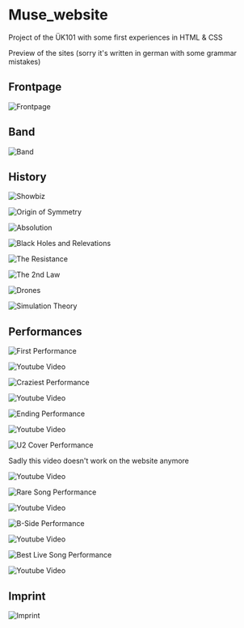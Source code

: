 # Muse_website
Project of the ÜK101 with some first experiences in HTML &amp; CSS

Preview of the sites (sorry it's written in german with some grammar mistakes)

## Frontpage
![Frontpage](https://github.com/Hiekkan/Muse_website/blob/main/Frontpage.png)

## Band

![Band](https://github.com/Hiekkan/Muse_website/blob/main/Band.png)

## History

![Showbiz](https://github.com/Hiekkan/Muse_website/blob/main/Story-Showbiz.png)

![Origin of Symmetry](https://github.com/Hiekkan/Muse_website/blob/main/Story-Origin.png)

![Absolution](https://github.com/Hiekkan/Muse_website/blob/main/Story-Absolution.png)

![Black Holes and Relevations](https://github.com/Hiekkan/Muse_website/blob/main/Story-BlackHoles.png)

![The Resistance](https://github.com/Hiekkan/Muse_website/blob/main/Story-Resistance.png)

![The 2nd Law](https://github.com/Hiekkan/Muse_website/blob/main/Story-2ndLaw.png)

![Drones](https://github.com/Hiekkan/Muse_website/blob/main/Story-Drones.png)

![Simulation Theory](https://github.com/Hiekkan/Muse_website/blob/main/Story-Simulation.png)

## Performances

![First Performance](https://github.com/Hiekkan/Muse_website/blob/main/First-Performance.png)

![Youtube Video](https://www.youtube.com/watch?v=seSIGZLjXxM)

![Craziest Performance](https://github.com/Hiekkan/Muse_website/blob/main/Craziest-Performance.png)

![Youtube Video](https://www.youtube.com/watch?v=GeJUl0oHaQU)

![Ending Performance](https://github.com/Hiekkan/Muse_website/blob/main/Ending-Performance.png)

![Youtube Video](https://www.youtube.com/watch?v=A1Ajxkws0Og)

![U2 Cover Performance](https://github.com/Hiekkan/Muse_website/blob/main/U2-Performance.png)

Sadly this video doesn't work on the website anymore

![Youtube Video](https://www.youtube.com/watch?v=IbF9MPyRTHI)

![Rare Song Performance](https://github.com/Hiekkan/Muse_website/blob/main/Rare-Song-Performance.png)

![Youtube Video](https://www.youtube.com/watch?v=AaIY_8k284I)

![B-Side Performance](https://github.com/Hiekkan/Muse_website/blob/main/B-Side-Performance.png)

![Youtube Video](https://www.youtube.com/watch?v=UPzFJtiNSDE)

![Best Live Song Performance](https://github.com/Hiekkan/Muse_website/blob/main/Best-Live-Song.png)

![Youtube Video](https://www.youtube.com/watch?v=CW-TMcvqjac)

## Imprint

![Imprint](https://github.com/Hiekkan/Muse_website/blob/main/Imprint.png)